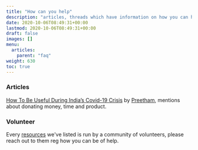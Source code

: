 ```yaml
---
title: "How can you help"
description: "articles, threads which have information on how you can help in covid situation"
date: 2020-10-06T08:49:31+00:00
lastmod: 2020-10-06T08:49:31+00:00
draft: false
images: []
menu:
  articles:
    parent: "faq"
weight: 630
toc: true
---
```


### Articles

[How To Be Useful During India’s Covid-19 Crisis](https://www.preetamnath.com/blog/how-to-be-useful-during-indias-covid-19-crisis) by [Preetham](https://twitter.com/hipreetam93), 
mentions about donating money, time and product.


### Volunteer
Every [resources](/wiki/resources) we've listed is run by a community of volunteers, please reach out to them reg how you can be of help.
